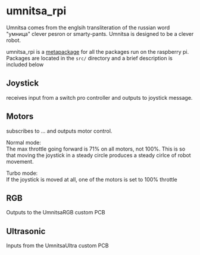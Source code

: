 # umnitsa_rpi
Umnitsa comes from the englsih transliteration of the russian word "умница" clever pesron or smarty-pants.
Umnitsa is designed to be a clever robot.  

umnitsa_rpi is a [metapackage](http://wiki.ros.org/catkin/package.xml#Metapackages) for all the packages run on the raspberry pi. Packages are located in the `src/` directory and a brief description is included below


## Joystick
receives input from a switch pro controller and outputs to joystick message.

## Motors
subscribes to ... and outputs motor control.  

Normal mode:  
The max throttle going forward is 71% on all motors, not 100%. This is so that moving the joystick in a steady
circle produces a steady cirlce of robot movement.  

Turbo mode:  
If the joystick is moved at all, one of the motors is set to 100% throttle

## RGB
Outputs to the UmnitsaRGB custom PCB  

## Ultrasonic
Inputs from the UmnitsaUltra custom PCB
